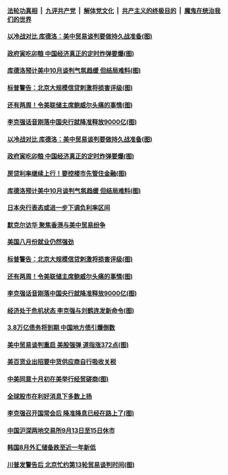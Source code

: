 ####  [法轮功真相](../../../../basic/blob/master/README.md?t=09070252) &nbsp;|&nbsp; [九评共产党](../../../../9ping.md/blob/master/README.md?t=09070252) &nbsp;|&nbsp; [解体党文化](../../../../jtdwh.md/blob/master/README.md?t=09070252)  &nbsp;|&nbsp; [共产主义的终极目的](../../../../gczydzjmd.md/blob/master/README.md?t=09070252) &nbsp;|&nbsp; [魔鬼在统治我们的世界](../../../../mgztzwmdsj.md/blob/master/README.md?t=09070252) 

#### [以冷战对比 库德洛：美中贸易谈判要做持久战准备(图)](../pages/p5/906490.md?t=09070252) 

#### [政府寅吃卯粮 中国经济真正的定时炸弹要爆(图)](../pages/p5/906463.md?t=09070252) 

#### [库德洛预计美中10月谈判气氛趋缓 但结局难料(图)](../pages/p5/906475.md?t=09070252) 

#### [标普警告：北京大规模信贷刺激将损害评级(图)](../pages/p5/906347.md?t=09070252) 

#### [还有两周！令美联储主席鲍威尔头痛的事情(图)](../pages/p5/906374.md?t=09070252) 

#### [李克强话音刚落中国央行就降准释放9000亿(图)](../pages/p5/906428.md?t=09070252) 

#### [以冷战对比 库德洛：美中贸易谈判要做持久战准备(图)](../pages/p5/906490.md?t=09070252) 

#### [政府寅吃卯粮 中国经济真正的定时炸弹要爆(图)](../pages/p5/906463.md?t=09070252) 

#### [房贷利率继续上行！要控楼市先管住金融(图)](../pages/p5/906462.md?t=09070252) 

#### [库德洛预计美中10月谈判气氛趋缓 但结局难料(图)](../pages/p5/906475.md?t=09070252) 

#### [日本央行表态或进一步下调负利率区间](../pages/p5/906464.md?t=09070252) 

#### [默克尔访华 聚焦香港与美中贸易纷争](../pages/p5/906433.md?t=09070252) 

#### [美国八月份就业仍然强劲](../pages/p5/906432.md?t=09070252) 

#### [标普警告：北京大规模信贷刺激将损害评级(图)](../pages/p5/906347.md?t=09070252) 

#### [还有两周！令美联储主席鲍威尔头痛的事情(图)](../pages/p5/906374.md?t=09070252) 

#### [李克强话音刚落中国央行就降准释放9000亿(图)](../pages/p5/906428.md?t=09070252) 

#### [经济处于危机状态 李克强与刘鹤连发新命令(图)](../pages/p5/906309.md?t=09070252) 

#### [3.8万亿债务将到期 中国地方债引爆倒数](../pages/p5/906364.md?t=09070252) 

#### [美中贸易谈判重启 美股强弹 道指涨372点(图)](../pages/p5/906363.md?t=09070252) 

#### [美百货业出招要中货供应商自行吸收关税](../pages/p5/906362.md?t=09070252) 

#### [中美同意十月初在美举行经贸磋商(图)](../pages/p5/906357.md?t=09070252) 

#### [全球股市在利好消息下多数上扬](../pages/p5/906353.md?t=09070252) 

#### [李克强召开国常会后 降准降息已经在路上了(图)](../pages/p5/906311.md?t=09070252) 

#### [中国沪深两地交易所9月13日至15日休市](../pages/p5/906325.md?t=09070252) 

#### [韩国8月外汇储备跌至近一年新低](../pages/p5/906324.md?t=09070252) 

#### [川普发警告后 北京忙约第13轮贸易谈判时间(图)](../pages/p5/906299.md?t=09070252) 

